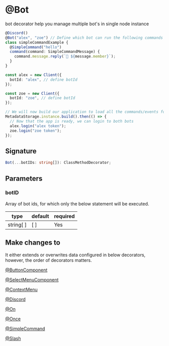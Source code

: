 # @Bot

bot decorator help you manage multiple bot's in single node instance

```ts
@Discord()
@Bot("alex", "zoe") // Define which bot can run the following commands or events
class simpleCommandExample {
  @SimpleCommand("hello")
  command(command: SimpleCommandMessage) {
    command.message.reply(`👋 ${message.member}`);
  }
}

const alex = new Client({
  botId: "alex", // define botId
});

const zoe = new Client({
  botId: "zoe", // define botId
});

// We will now build our application to load all the commands/events for both bots.
MetadataStorage.instance.build().then(() => {
  // Now that the app is ready, we can login to both bots
  alex.login("alex token");
  zoe.login("zoe token");
});
```

## Signature

```ts
Bot(...botIDs: string[]): ClassMethodDecorator;
```

## Parameters

### botID

Array of bot ids, for which only the below statement will be executed.

| type      | default | required |
| --------- | ------- | -------- |
| string[ ] | [ ]     | Yes      |

## Make changes to

It either extends or overwrites data configured in below decorators, however, the order of decorators matters.

[@ButtonComponent](/docs/decorators/gui/button-component)

[@SelectMenuComponent](/docs/decorators/gui/select-menu-component)

[@ContextMenu](/docs/decorators/gui/context-menu)

[@Discord](/docs/decorators/general/discord)

[@On](/docs/decorators/general/on)

[@Once](/docs/decorators/general/once)

[@SimpleCommand](/docs/decorators/commands/simple-command)

[@Slash](/docs/decorators/commands/slash)
